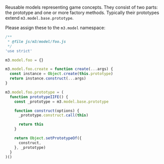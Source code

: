 Reusable models representing game concepts.
They consist of two parts: the prototype and one or more factory methods.
Typically their prototypes extend `m3.model.base.prototype`.

Please assign these to the `m3.model` namespace:
```js
/**
 * @file js/m3/model/foo.js
 */
'use strict'

m3.model.foo = {}

m3.model.foo.create = function create(...args) {
  const instance = Object.create(this.prototype)
  return instance.construct(...args)
}

m3.model.foo.prototype = (
  function prototypeIIFE() {
    const _prototype = m3.model.base.prototype

    function construct(options) {
      _prototype.construct.call(this)

      return this
    }

    return Object.setPrototypeOf({
      construct,
    }, _prototype)
  }
)()
```
